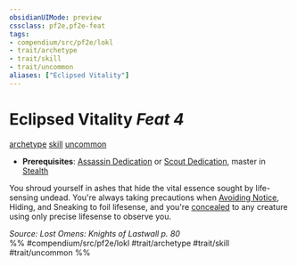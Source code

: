 ```yaml
---
obsidianUIMode: preview
cssclass: pf2e,pf2e-feat
tags:
- compendium/src/pf2e/lokl
- trait/archetype
- trait/skill
- trait/uncommon
aliases: ["Eclipsed Vitality"]
---
```

# Eclipsed Vitality  *Feat 4*  
[archetype](rules/traits/archetype.md)  [skill](rules/traits/skill.md)  [uncommon](rules/traits/uncommon.md)  

- **Prerequisites**: [Assassin Dedication](compendium/feats/assassin-dedication-apg.md) or [Scout Dedication](compendium/feats/scout-dedication-apg.md), master in [Stealth](compendium/skills.md#Stealth)

You shroud yourself in ashes that hide the vital essence sought by life-sensing undead. You're always taking precautions when [Avoiding Notice](rules/actions/avoid-notice.md), Hiding, and Sneaking to foil lifesense, and you're [concealed](rules/conditions.md#Concealed) to any creature using only precise lifesense to observe you.

*Source: Lost Omens: Knights of Lastwall p. 80*  
%% #compendium/src/pf2e/lokl #trait/archetype #trait/skill #trait/uncommon %%